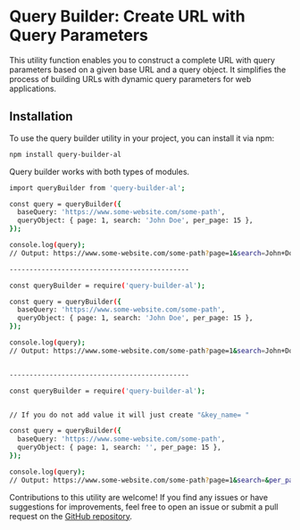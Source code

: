 # Query Builder: Create URL with Query Parameters

This utility function enables you to construct a complete URL with query parameters based on a given base URL and a query object. It simplifies the process of building URLs with dynamic query parameters for web applications.

## Installation

To use the query builder utility in your project, you can install it via npm:

```bash
npm install query-builder-al
```

Query builder works with both types of modules.

```bash
import queryBuilder from 'query-builder-al';

const query = queryBuilder({
  baseQuery: 'https://www.some-website.com/some-path',
  queryObject: { page: 1, search: 'John Doe', per_page: 15 },
});

console.log(query);
// Output: https://www.some-website.com/some-path?page=1&search=John+Doe&per_page=15

---------------------------------------------

const queryBuilder = require('query-builder-al');

const query = queryBuilder({
  baseQuery: 'https://www.some-website.com/some-path',
  queryObject: { page: 1, search: 'John Doe', per_page: 15 },
});

console.log(query);
// Output: https://www.some-website.com/some-path?page=1&search=John+Doe&per_page=15


---------------------------------------------

const queryBuilder = require('query-builder-al');


// If you do not add value it will just create "&key_name= "

const query = queryBuilder({
  baseQuery: 'https://www.some-website.com/some-path',
  queryObject: { page: 1, search: '', per_page: 15 },
});

console.log(query);
// Output: https://www.some-website.com/some-path?page=1&search=&per_page=15
```

Contributions to this utility are welcome! If you find any issues or have suggestions for improvements, feel free to open an issue or submit a pull request on the [GitHub repository](https://github.com/aleksandarLazic1998/query-builder).
